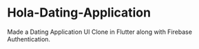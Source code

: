 # Hola-Dating-Application
Made a Dating Application UI Clone in Flutter along with Firebase Authentication.
